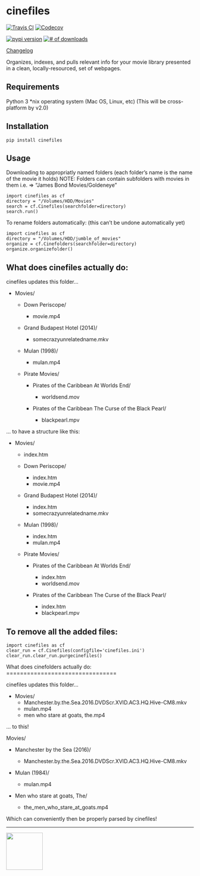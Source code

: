 
cinefiles
=========


[![Travis CI](https://travis-ci.org/hgibs/cinefiles.svg?branch=master)](https://travis-ci.org/hgibs/cinefiles)
[![Codecov](https://img.shields.io/codecov/c/github/hgibs/cinefiles/master.svg)](https://codecov.io/gh/hgibs/cinefiles/)

[![pypi version](https://img.shields.io/pypi/v/cinefiles.svg)](https://pypi.python.org/pypi/cinefiles)
[![# of downloads](https://img.shields.io/pypi/dm/cinefiles.svg)](https://pypi.python.org/pypi/cinefiles)

[Changelog](https://github.com/hgibs/cinefiles/releases)

Organizes, indexes, and pulls relevant info for your movie library presented in a clean, locally-resourced, set of webpages.

Requirements
------------
Python 3
*nix operating system (Mac OS, Linux, etc) (This will be cross-platform by v2.0)


Installation
------------

    pip install cinefiles

Usage
-----

Downloading to appropriatly named folders (each folder’s name is the name of the movie it holds) NOTE: Folders can contain subfolders with movies in them i.e. =&gt; “James Bond Movies/Goldeneye”

    import cinefiles as cf
    directory = "/Volumes/HDD/Movies"
    search = cf.Cinefiles(searchfolder=directory)
    search.run()

To rename folders automatically: (this can’t be undone automatically yet)

    import cinefiles as cf
    directory = "/Volumes/HDD/jumble_of_movies"
    organize = cf.Cinefolders(searchfolder=directory)
    organize.organizefolder()

What does cinefiles actually do:
--------------------------------

cinefiles updates this folder…

-   Movies/  
    -   Down Periscope/  
        -   movie.mp4

    -   Grand Budapest Hotel (2014)/  
        -   somecrazyunrelatedname.mkv

    -   Mulan (1998)/  
        -   mulan.mp4

    -   Pirate Movies/  
        -   Pirates of the Caribbean At Worlds End/  
            -   worldsend.mov

        -   Pirates of the Caribbean The Curse of the Black Pearl/  
            -   blackpearl.mpv

… to have a structure like this:

-   Movies/  
    -   index.htm
    -   Down Periscope/  
        -   index.htm
        -   movie.mp4

    -   Grand Budapest Hotel (2014)/  
        -   index.htm
        -   somecrazyunrelatedname.mkv

    -   Mulan (1998)/  
        -   index.htm
        -   mulan.mp4

    -   Pirate Movies/  
        -   Pirates of the Caribbean At Worlds End/  
            -   index.htm
            -   worldsend.mov

        -   Pirates of the Caribbean The Curse of the Black Pearl/  
            -   index.htm
            -   blackpearl.mpv

To remove all the added files:
------------------------------

    import cinefiles as cf
    clear_run = cf.Cinefiles(configfile='cinefiles.ini')
    clear_run.clear_run.purgecinefiles()

What does cinefolders actually do: ================================

cinefiles updates this folder…

-   Movies/  
    -   Manchester.by.the.Sea.2016.DVDScr.XVID.AC3.HQ.Hive-CM8.mkv
    -   mulan.mp4
    -   men who stare at goats, the.mp4

… to this!

Movies/  
-   Manchester by the Sea (2016)/  
    -   Manchester.by.the.Sea.2016.DVDScr.XVID.AC3.HQ.Hive-CM8.mkv

-   Mulan (1984)/  
    -   mulan.mp4

-   Men who stare at goats, The/  
    -   the\_men\_who\_stare\_at\_goats.mp4

Which can conveniently then be properly parsed by cinefiles!

--------------------

[<img src="https://www.themoviedb.org/assets/static_cache/ef94b9673bbf5f1290718772d546bc30/images/v4/logos/powered-by-square-blue.svg" height="100" width="98">](https://www.themoviedb.org/)
